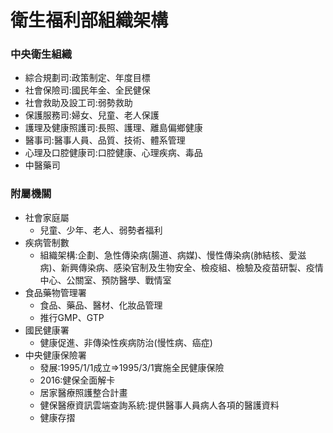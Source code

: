 # 衛生福利部組織架構

### 中央衛生組織

- 綜合規劃司:政策制定、年度目標
- 社會保險司:國民年金、全民健保
- 社會救助及設工司:弱勢救助
- 保護服務司:婦女、兒童、老人保護
- 護理及健康照護司:長照、護理、離島偏鄉健康
- 醫事司:醫事人員、品質、技術、體系管理
- 心理及口腔健康司:口腔健康、心理疾病、毒品
- 中醫藥司

### 附屬機關

- 社會家庭屬
    - 兒童、少年、老人、弱勢者福利
- 疾病管制數
    - 組織架構:企劃、急性傳染病(腸道、病媒)、慢性傳染病(肺結核、愛滋病)、新興傳染病、感染官制及生物安全、檢疫組、檢驗及疫苗研製、疫情中心、公關室、預防醫學、戰情室
- 食品藥物管理署
    - 食品、藥品、醫材、化妝品管理
    - 推行GMP、GTP
- 國民健康署
    - 健康促進、非傳染性疾病防治(慢性病、癌症)
- 中央健康保險署
    - 發展:1995/1/1成立⇒1995/3/1實施全民健康保險
    - 2016:健保全面解卡
    - 居家醫療照護整合計畫
    - 健保醫療資訊雲端查詢系統:提供醫事人員病人各項的醫護資料
    - 健康存摺

###